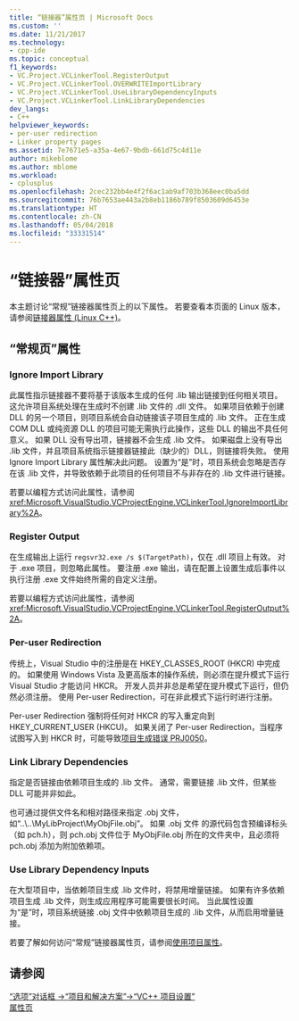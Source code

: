 ```yaml
---
title: “链接器”属性页 | Microsoft Docs
ms.custom: ''
ms.date: 11/21/2017
ms.technology:
- cpp-ide
ms.topic: conceptual
f1_keywords:
- VC.Project.VCLinkerTool.RegisterOutput
- VC.Project.VCLinkerTool.OVERWRITEImportLibrary
- VC.Project.VCLinkerTool.UseLibraryDependencyInputs
- VC.Project.VCLinkerTool.LinkLibraryDependencies
dev_langs:
- C++
helpviewer_keywords:
- per-user redirection
- Linker property pages
ms.assetid: 7e7671e5-a35a-4e67-9bdb-661d75c4d11e
author: mikeblome
ms.author: mblome
ms.workload:
- cplusplus
ms.openlocfilehash: 2cec232bb4e4f2f6ac1ab9af703b368eec0ba5dd
ms.sourcegitcommit: 76b7653ae443a2b8eb1186b789f8503609d6453e
ms.translationtype: HT
ms.contentlocale: zh-CN
ms.lasthandoff: 05/04/2018
ms.locfileid: "33331514"
---
```

# <a name="linker-property-pages"></a>“链接器”属性页

本主题讨论“常规”链接器属性页上的以下属性。 若要查看本页面的 Linux 版本，请参阅[链接器属性 (Linux C++)](../linux/prop-pages/linker-linux.md)。

## <a name="general-page-properties"></a>“常规页”属性

### <a name="ignore-import-library"></a>Ignore Import Library

此属性指示链接器不要将基于该版本生成的任何 .lib 输出链接到任何相关项目。 这允许项目系统处理在生成时不创建 .lib 文件的 .dll 文件。 如果项目依赖于创建 DLL 的另一个项目，则项目系统会自动链接该子项目生成的 .lib 文件。 正在生成 COM DLL 或纯资源 DLL 的项目可能无需执行此操作，这些 DLL 的输出不具任何意义。 如果 DLL 没有导出项，链接器不会生成 .lib 文件。 如果磁盘上没有导出 .lib 文件，并且项目系统指示链接器链接此（缺少的）DLL，则链接将失败。 使用 Ignore Import Library 属性解决此问题。 设置为“是”时，项目系统会忽略是否存在该 .lib 文件，并导致依赖于此项目的任何项目不与非存在的 .lib 文件进行链接。

若要以编程方式访问此属性，请参阅 <xref:Microsoft.VisualStudio.VCProjectEngine.VCLinkerTool.IgnoreImportLibrary%2A>。

### <a name="register-output"></a>Register Output

在生成输出上运行 `regsvr32.exe /s $(TargetPath)`，仅在 .dll 项目上有效。 对于 .exe 项目，则忽略此属性。 要注册 .exe 输出，请在配置上设置生成后事件以执行注册 .exe 文件始终所需的自定义注册。

若要以编程方式访问此属性，请参阅 <xref:Microsoft.VisualStudio.VCProjectEngine.VCLinkerTool.RegisterOutput%2A>。

### <a name="per-user-redirection"></a>Per-user Redirection

传统上，Visual Studio 中的注册是在 HKEY_CLASSES_ROOT (HKCR) 中完成的。 如果使用 Windows Vista 及更高版本的操作系统，则必须在提升模式下运行 Visual Studio 才能访问 HKCR。 开发人员并非总是希望在提升模式下运行，但仍然必须注册。 使用 Per-user Redirection，可在非此模式下运行时进行注册。

Per-user Redirection 强制将任何对 HKCR 的写入重定向到 HKEY\_CURRENT\_USER (HKCU)。 如果关闭了 Per-user Redirection，当程序试图写入到 HKCR 时，可能导致[项目生成错误 PRJ0050](../error-messages/tool-errors/project-build-error-prj0050.md)。

### <a name="link-library-dependencies"></a>Link Library Dependencies

指定是否链接由依赖项目生成的 .lib 文件。 通常，需要链接 .lib 文件，但某些 DLL 可能并非如此。

也可通过提供文件名和相对路径来指定 .obj 文件，如“..\\..\MyLibProject\MyObjFile.obj”。 如果 .obj 文件 的源代码包含预编译标头（如 pch.h），则 pch.obj 文件位于 MyObjFile.obj 所在的文件夹中，且必须将 pch.obj 添加为附加依赖项。

### <a name="use-library-dependency-inputs"></a>Use Library Dependency Inputs

在大型项目中，当依赖项目生成 .lib 文件时，将禁用增量链接。 如果有许多依赖项目生成 .lib 文件，则生成应用程序可能需要很长时间。 当此属性设置为“是”时，项目系统链接 .obj 文件中依赖项目生成的 .lib 文件，从而启用增量链接。

若要了解如何访问“常规”链接器属性页，请参阅[使用项目属性](../ide/working-with-project-properties.md)。

## <a name="see-also"></a>请参阅

[“选项”对话框 ->“项目和解决方案”->“VC++ 项目设置”](/visualstudio/ide/reference/vcpp-project-settings-projects-and-solutions-options-dialog-box)  
[属性页](../ide/property-pages-visual-cpp.md)  